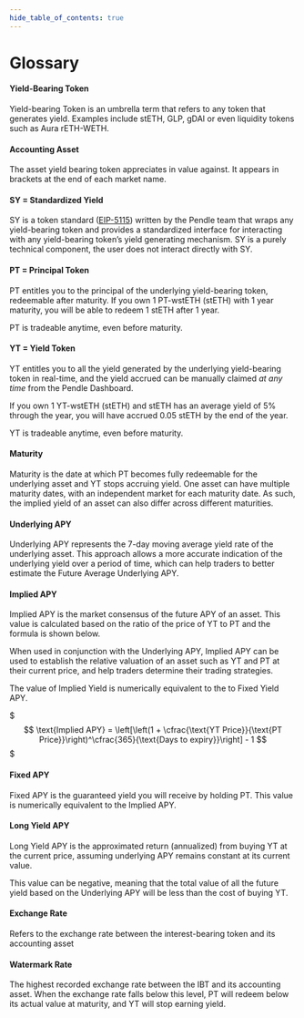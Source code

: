 ```yaml
---
hide_table_of_contents: true
---
```


# Glossary

#### Yield-Bearing Token

Yield-bearing Token is an umbrella term that refers to any token that generates yield. Examples include stETH, GLP, gDAI or even liquidity tokens such as Aura rETH-WETH.

#### Accounting Asset

The asset yield bearing token appreciates in value against. It appears in brackets at the end of each market name.

#### SY = Standardized Yield

SY is a token standard ([EIP-5115](https://eips.ethereum.org/EIPS/eip-5115)) written by the Pendle team that wraps any yield-bearing token and provides a standardized interface for interacting with any yield-bearing token’s yield generating mechanism. SY is a purely technical component, the user does not interact directly with SY.

#### PT = Principal Token

PT entitles you to the principal of the underlying yield-bearing token, redeemable after maturity. If you own 1 PT-wstETH (stETH) with 1 year maturity, you will be able to redeem 1 stETH after 1 year.

PT is tradeable anytime, even before maturity.

#### YT = Yield Token

YT entitles you to all the yield generated by the underlying yield-bearing token in real-time, and the yield accrued can be manually claimed *at any time* from the Pendle Dashboard. 

If you own 1 YT-wstETH (stETH) and stETH has an average yield of 5% through the year, you will have accrued 0.05 stETH by the end of the year.

YT is tradeable anytime, even before maturity.

#### Maturity

Maturity is the date at which PT becomes fully redeemable for the underlying asset and YT stops accruing yield. One asset can have multiple maturity dates, with an independent market for each maturity date. As such, the implied yield of an asset can also differ across different maturities.

#### Underlying APY

Underlying APY represents the 7-day moving average yield rate of the underlying asset. This approach allows a more accurate indication of the underlying yield over a period of time, which can help traders to better estimate the Future Average Underlying APY.

#### Implied APY

Implied APY is the market consensus of the future APY of an asset. This value is calculated based on the ratio of the price of YT to PT and the formula is shown below. 

When used in conjunction with the Underlying APY, Implied APY can be used to establish the relative valuation of an asset such as YT and PT at their current price, and help traders determine their trading strategies.

The value of Implied Yield is numerically equivalent to the to Fixed Yield APY.

$$$
\text{Implied APY} = \left[\left(1 + \cfrac{\text{YT Price}}{\text{PT Price}}\right)^\cfrac{365}{\text{Days to expiry}}\right] - 1
$$$

#### Fixed APY

Fixed APY is the guaranteed yield you will receive by holding PT. This value is numerically equivalent to the Implied APY.

#### Long Yield APY

Long Yield APY is the approximated return (annualized) from buying YT at the current price, assuming underlying APY remains constant at its current value. 

This value can be negative, meaning that the total value of all the future yield based on the Underlying APY will be less than the cost of buying YT.

#### Exchange Rate

Refers to the exchange rate between the interest-bearing token and its accounting asset

#### Watermark Rate

The highest recorded exchange rate between the IBT and its accounting asset. When the exchange rate falls below this level, PT will redeem below its actual value at maturity, and YT will stop earning yield.